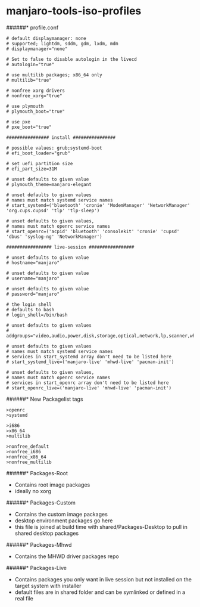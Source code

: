 manjaro-tools-iso-profiles
==========================

######* profile.conf

~~~
# default displaymanager: none
# supported; lightdm, sddm, gdm, lxdm, mdm
# displaymanager="none"

# Set to false to disable autologin in the livecd
# autologin="true"

# use multilib packages; x86_64 only
# multilib="true"

# nonfree xorg drivers
# nonfree_xorg="true"

# use plymouth
# plymouth_boot="true"

# use pxe
# pxe_boot="true"

################ install ################

# possible values: grub;systemd-boot
# efi_boot_loader="grub"

# set uefi partition size
# efi_part_size=31M

# unset defaults to given value
# plymouth_theme=manjaro-elegant

# unset defaults to given values
# names must match systemd service names
# start_systemd=('bluetooth' 'cronie' 'ModemManager' 'NetworkManager' 'org.cups.cupsd' 'tlp' 'tlp-sleep')

# unset defaults to given values,
# names must match openrc service names
# start_openrc=('acpid' 'bluetooth' 'consolekit' 'cronie' 'cupsd' 'dbus' 'syslog-ng' 'NetworkManager')

################# live-session #################

# unset defaults to given value
# hostname="manjaro"

# unset defaults to given value
# username="manjaro"

# unset defaults to given value
# password="manjaro"

# the login shell
# defaults to bash
# login_shell=/bin/bash

# unset defaults to given values
# addgroups="video,audio,power,disk,storage,optical,network,lp,scanner,wheel"

# unset defaults to given values
# names must match systemd service names
# services in start_systemd array don't need to be listed here
# start_systemd_live=('manjaro-live' 'mhwd-live' 'pacman-init')

# unset defaults to given values,
# names must match openrc service names
# services in start_openrc array don't need to be listed here
# start_openrc_live=('manjaro-live' 'mhwd-live' 'pacman-init')
~~~

######* New Packagelist tags

~~~
>openrc
>systemd

>i686
>x86_64
>multilib

>nonfree_default
>nonfree_i686
>nonfree_x86_64
>nonfree_multilib
~~~

######* Packages-Root
* Contains root image packages
* ideally no xorg

######* Packages-Custom
* Contains the custom image packages
* desktop environment packages go here
* this file is joined at build time with shared/Packages-Desktop to pull in shared desktop packages

######* Packages-Mhwd
* Contains the MHWD driver packages repo

######* Packages-Live
* Contains packages you only want in live session but not installed on the target system with installer
* default files are in shared folder and can be symlinked or defined in a real file
